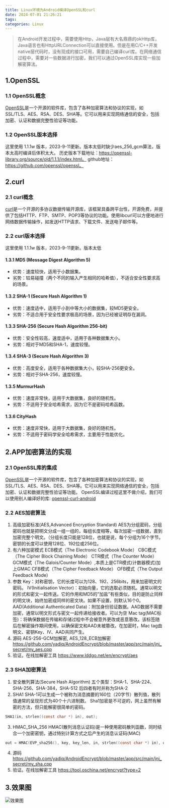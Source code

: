 ```yaml
---
title: Linux环境为Android编译OpenSSL和curl
date: 2024-07-01 21:26:21
tags:
categories: Linux
---
```


> 在Android开发过程中，需要使用Http，Java层有大名鼎鼎的okHttp库，Java语言也有HttpURLConnection可以直接使用。但是在用C/C++开发native层代码时，没有现成的接口可用，需要自己编译curl库。在网络通信过程中，需要对一些数据进行加密，我们可以通过OpenSSL库实现一些加解密算法。

## 1.OpenSSL

### 1.1 OpenSSL概念 
[OpenSSL](https://www.openssl.org/source/)是一个开源的软件库，包含了各种加密算法和协议的实现，如SSL/TLS、AES、RSA、DES、SHA等。它可以用来实现网络通信的安全，包括加密、认证和数据完整性验证等功能。

### 1.2 OpenSSL版本选择 
这里使用 1.1.1w 版本，2023-9-11更新。版本太低时缺少aes_256_gcm算法，版本太高时编译后体积太大。
历史版本下载地址：https://openssl-library.org/source/old/1.1.1/index.html。
github地址：https://github.com/openssl/openssl。

## 2.curl

### 2.1 curl概念 
[curl](https://curl.se/)是一个开源的多协议数据传输开源库，该框架具备跨平台性，开源免费，并提供了包括HTTP、FTP、SMTP、POP3等协议的功能。使用libcurl可以方便地进行网络数据传输操作，如发送HTTP请求、下载文件、发送电子邮件等。

### 2.2 curl版本选择 
这里使用 1.1.1w 版本，2023-9-11更新。版本太低





#### 1.3.1 MD5 (Message Digest Algorithm 5)
+ 优势：速度较快，适用于小数据集。
+ 劣势：较易碰撞（两个不同的输入产生相同的哈希值），不适合安全性要求高的场景。
#### 1.3.2 SHA-1 (Secure Hash Algorithm 1)
+ 优势：速度适中，适用于小到中等大小的数据集，较MD5更安全。
+ 劣势：不适合用于安全性要求极高的场景，因为已经被证明存在漏洞。
#### 1.3.3 SHA-256 (Secure Hash Algorithm 256-bit)
+ 优势：安全性较高，速度适中，适用于各种数据集大小。
+ 劣势：相对于MD5和SHA-1，速度较慢。
#### 1.3.4 SHA-3 (Secure Hash Algorithm 3)
+ 优势：高度安全，适用于各种数据集大小，较SHA-256更安全。
+ 劣势：相对于SHA-256，速度较慢。
#### 1.3.5 MurmurHash
+ 优势：速度非常快，适用于大数据集，良好的随机性。
+ 劣势：不适用于安全哈希需求，因为它不是密码哈希函数。
#### 1.3.6 CityHash
+ 优势：速度非常快，适用于大数据集，良好的随机性。
+ 劣势：不适用于密码学安全哈希需求，主要用于性能优化。

## 2.APP加密算法的实现

### 2.1 OpenSSL库的集成

[OpenSSL](https://www.openssl.org/source/)是一个开源的软件库，包含了各种加密算法和协议的实现，如SSL/TLS、AES、RSA、DES、SHA等。它可以用来实现网络通信的安全，包括加密、认证和数据完整性验证等功能。
OpenSSL编译过程这里不做介绍，我们可以使用别人编译好的库: [openssl-curl-android](https://github.com/robertying/openssl-curl-android)

### 2.2 AES加密算法

1. 高级加密标准(AES,Advanced Encryption Standard)
AES为分组密码，分组密码也就是把明文分成一组一组的，每组长度相等，每次加密一组数据，直到加密完整个明文。（分组长度只能是128位，也就是说，每个分组为16个字节。密钥的长度可以使用128位、192位或256位。
2. 有六种加密模式
ECB模式（The Electronic Codebook Mode）
CBC模式（The Cipher Block Chaining Mode）
CTR模式（The Counter Mode）
GCM模式（The Galois/Counter Mode）,本质上是CTR模式(计数器模式)加上GMAC
CFB模式（The Cipher Feedback Mode）
OFB模式（The Output Feedback Mode）
3. 参数
Key：对称密钥，它的长度可以为128、192、256bits，用来加密明文的密码。
IV(Initialisation Vector)：初始向量，它的选取必须随机。通常以明文的形式和密文一起传送。它的作用和MD5的”加盐”有些类似，目的是防止同样的明文块，始终加密成同样的密文块。如果不设置，则默认16个0。
AAD(Additional Authenticated Data)：附加身份验证数据。AAD数据不需要加密，通常以明文形式与密文一起传递给接收者。可以为空
Mac tag(MAC标签)：将确保数据在传输和存储过程中不会被意外更改或恶意篡改。该标签随后在解密操作期间使用，以确保密文和AAD未被篡改。在加密时，Mac tag由明文、密钥Key、IV、AAD共同产生。
4. 源码
AES-256-GCM加解密, AES_128_ECB加解密
https://github.com/yadiq/AndroidEncrypt/blob/master/app/src/main/jni_secret/my_aes.cpp
5. 验证。在线加解密工具
https://www.lddgo.net/en/encrypt/aes

### 2.3 SHA加密算法

1. 安全散列算法(Secure Hash Algorithm)
五个类型：SHA-1、SHA-224、SHA-256、SHA-384，SHA-512
后四者有时并称为SHA-2
2. SHA1
SHA-1可以生成一个被称为消息摘要的160位（20字节）散列值，散列值通常的呈现形式为40个十六进制数。
Sha1加密是不可逆的，网上虽然有解密的方法，但只能解密很简单的密码。
```c
SHA1(in, strlen((const char *) in), out);
```
3. HMAC_SHA_256
HMAC(散列消息认证码)是一种使用密码散列函数，同时结合一个加密密钥，通过特别计算方式之后产生的消息认证码(MAC)
```c
out = HMAC(EVP_sha256(), key, key_len, in, strlen((const char *) in), out, &outLen);
```
4. 源码
https://github.com/yadiq/AndroidEncrypt/blob/master/app/src/main/jni_secret/my_sha.cpp
5. 验证。在线加解密工具
https://tool.oschina.net/encrypt?type=2

## 3.效果图

![效果图](/images/AndroidEncrypt.awebp)
